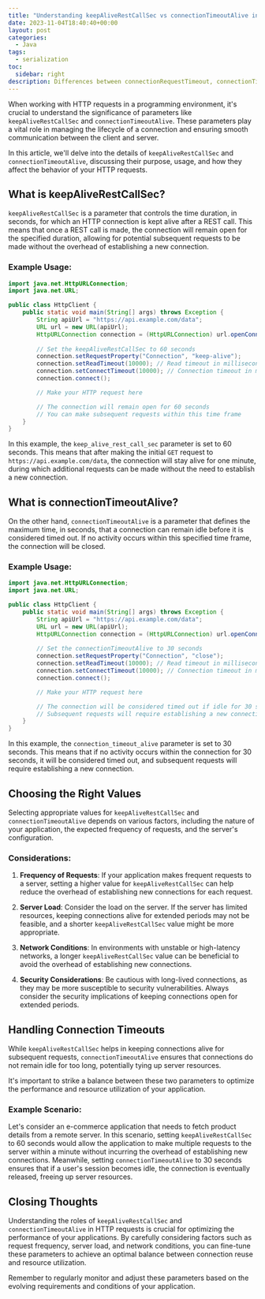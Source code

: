 ```yaml
---
title: "Understanding keepAliveRestCallSec vs connectionTimeoutAlive in HTTP Requests"
date: 2023-11-04T18:40:40+00:00
layout: post
categories:
  - Java 
tags:
  - serialization
toc:
  sidebar: right
description: Differences between connectionRequestTimeout, connectionTimeout, and socketTimeout in networking. Learn how these parameters influence connection establishment, pool management, and data transmission in HTTP client libraries.
---
```


When working with HTTP requests in a programming environment, it's crucial to understand the significance of parameters like `keepAliveRestCallSec` and `connectionTimeoutAlive`. These parameters play a vital role in managing the lifecycle of a connection and ensuring smooth communication between the client and server.

In this article, we'll delve into the details of `keepAliveRestCallSec` and `connectionTimeoutAlive`, discussing their purpose, usage, and how they affect the behavior of your HTTP requests.

## What is keepAliveRestCallSec?

`keepAliveRestCallSec` is a parameter that controls the time duration, in seconds, for which an HTTP connection is kept alive after a REST call. This means that once a REST call is made, the connection will remain open for the specified duration, allowing for potential subsequent requests to be made without the overhead of establishing a new connection.

### Example Usage:

```java
import java.net.HttpURLConnection;
import java.net.URL;

public class HttpClient {
    public static void main(String[] args) throws Exception {
        String apiUrl = "https://api.example.com/data";
        URL url = new URL(apiUrl);
        HttpURLConnection connection = (HttpURLConnection) url.openConnection();
        
        // Set the keepAliveRestCallSec to 60 seconds
        connection.setRequestProperty("Connection", "keep-alive");
        connection.setReadTimeout(10000); // Read timeout in milliseconds
        connection.setConnectTimeout(10000); // Connection timeout in milliseconds
        connection.connect();

        // Make your HTTP request here

        // The connection will remain open for 60 seconds
        // You can make subsequent requests within this time frame
    }
}
```

In this example, the `keep_alive_rest_call_sec` parameter is set to 60 seconds. This means that after making the initial `GET` request to `https://api.example.com/data`, the connection will stay alive for one minute, during which additional requests can be made without the need to establish a new connection.

## What is connectionTimeoutAlive?

On the other hand, `connectionTimeoutAlive` is a parameter that defines the maximum time, in seconds, that a connection can remain idle before it is considered timed out. If no activity occurs within this specified time frame, the connection will be closed.

### Example Usage:

```java
import java.net.HttpURLConnection;
import java.net.URL;

public class HttpClient {
    public static void main(String[] args) throws Exception {
        String apiUrl = "https://api.example.com/data";
        URL url = new URL(apiUrl);
        HttpURLConnection connection = (HttpURLConnection) url.openConnection();
        
        // Set the connectionTimeoutAlive to 30 seconds
        connection.setRequestProperty("Connection", "close");
        connection.setReadTimeout(10000); // Read timeout in milliseconds
        connection.setConnectTimeout(10000); // Connection timeout in milliseconds
        connection.connect();

        // Make your HTTP request here

        // The connection will be considered timed out if idle for 30 seconds
        // Subsequent requests will require establishing a new connection
    }
}
```

In this example, the `connection_timeout_alive` parameter is set to 30 seconds. This means that if no activity occurs within the connection for 30 seconds, it will be considered timed out, and subsequent requests will require establishing a new connection.

## Choosing the Right Values

Selecting appropriate values for `keepAliveRestCallSec` and `connectionTimeoutAlive` depends on various factors, including the nature of your application, the expected frequency of requests, and the server's configuration.

### Considerations:

1. **Frequency of Requests**: If your application makes frequent requests to a server, setting a higher value for `keepAliveRestCallSec` can help reduce the overhead of establishing new connections for each request.

2. **Server Load**: Consider the load on the server. If the server has limited resources, keeping connections alive for extended periods may not be feasible, and a shorter `keepAliveRestCallSec` value might be more appropriate.

3. **Network Conditions**: In environments with unstable or high-latency networks, a longer `keepAliveRestCallSec` value can be beneficial to avoid the overhead of establishing new connections.

4. **Security Considerations**: Be cautious with long-lived connections, as they may be more susceptible to security vulnerabilities. Always consider the security implications of keeping connections open for extended periods.

## Handling Connection Timeouts

While `keepAliveRestCallSec` helps in keeping connections alive for subsequent requests, `connectionTimeoutAlive` ensures that connections do not remain idle for too long, potentially tying up server resources.

It's important to strike a balance between these two parameters to optimize the performance and resource utilization of your application.

### Example Scenario:

Let's consider an e-commerce application that needs to fetch product details from a remote server. In this scenario, setting `keepAliveRestCallSec` to 60 seconds would allow the application to make multiple requests to the server within a minute without incurring the overhead of establishing new connections. Meanwhile, setting `connectionTimeoutAlive` to 30 seconds ensures that if a user's session becomes idle, the connection is eventually released, freeing up server resources.

## Closing Thoughts
Understanding the roles of `keepAliveRestCallSec` and `connectionTimeoutAlive` in HTTP requests is crucial for optimizing the performance of your applications. By carefully considering factors such as request frequency, server load, and network conditions, you can fine-tune these parameters to achieve an optimal balance between connection reuse and resource utilization.

Remember to regularly monitor and adjust these parameters based on the evolving requirements and conditions of your application.